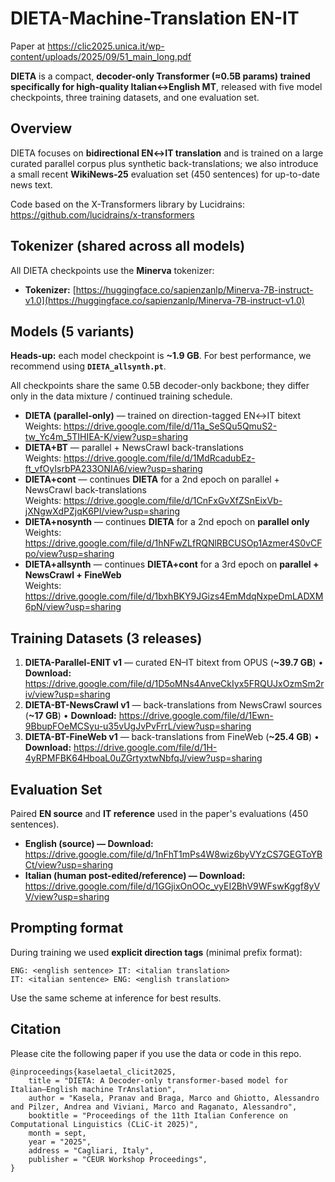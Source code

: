 # DIETA-Machine-Translation EN-IT

Paper at https://clic2025.unica.it/wp-content/uploads/2025/09/51_main_long.pdf

**DIETA** is a compact, **decoder-only Transformer (≈0.5B params) trained specifically for high-quality Italian↔English MT**, released with five model checkpoints, three training datasets, and one evaluation set. 

## Overview

DIETA focuses on **bidirectional EN↔IT translation** and is trained on a large curated parallel corpus plus synthetic back-translations; we also introduce a small recent **WikiNews-25** evaluation set (450 sentences) for up-to-date news text. 

Code based on the X-Transformers library by Lucidrains:
https://github.com/lucidrains/x-transformers

## Tokenizer (shared across all models)

All DIETA checkpoints use the **Minerva** tokenizer:

* **Tokenizer:** [https://huggingface.co/sapienzanlp/Minerva-7B-instruct-v1.0](https://huggingface.co/sapienzanlp/Minerva-7B-instruct-v1.0)

## Models (5 variants)

**Heads-up:** each model checkpoint is **~1.9 GB**. For best performance, we recommend using **`DIETA_allsynth.pt`**.

All checkpoints share the same 0.5B decoder-only backbone; they differ only in the data mixture / continued training schedule. 

* **DIETA (parallel-only)** — trained on direction-tagged EN↔IT bitext     
  Weights: https://drive.google.com/file/d/11a_SeSQu5QmuS2-tw_Yc4m_5TIHIEA-K/view?usp=sharing
* **DIETA+BT** — parallel + NewsCrawl back-translations     
  Weights: https://drive.google.com/file/d/1MdRcadubEz-ft_vfOyIsrbPA233ONIA6/view?usp=sharing
* **DIETA+cont** — continues **DIETA** for a 2nd epoch on parallel + NewsCrawl back-translations       
  Weights: https://drive.google.com/file/d/1CnFxGvXfZSnEixVb-jXNgwXdPZjqK6PI/view?usp=sharing
* **DIETA+nosynth** — continues **DIETA** for a 2nd epoch on **parallel only**     
  Weights: https://drive.google.com/file/d/1hNFwZLfRQNlRBCUSOp1Azmer4S0vCFpo/view?usp=sharing
* **DIETA+allsynth** — continues **DIETA+cont** for a 3rd epoch on **parallel + NewsCrawl + FineWeb**     
  Weights: https://drive.google.com/file/d/1bxhBKY9JGizs4EmMdqNxpeDmLADXM6pN/view?usp=sharing

## Training Datasets (3 releases)

1. **DIETA-Parallel-ENIT v1** — curated EN–IT bitext from OPUS (**~39.7 GB**)
   • **Download:** https://drive.google.com/file/d/1D5oMNs4AnveCkIyx5FRQUJxOzmSm2riv/view?usp=sharing
2. **DIETA-BT-NewsCrawl v1** — back-translations from NewsCrawl sources (**~17 GB**)
   • **Download:** https://drive.google.com/file/d/1Ewn-9BbupFOeMCSyu-u35vUgJvPvFrrL/view?usp=sharing
3. **DIETA-BT-FineWeb v1** — back-translations from FineWeb (**~25.4 GB**)
   • **Download:** https://drive.google.com/file/d/1H-4yRPMFBK64HboaL0uZGrtyxtwNbfqJ/view?usp=sharing

## Evaluation Set

Paired **EN source** and **IT reference** used in the paper's evaluations (450 sentences).

* **English (source) — Download:** https://drive.google.com/file/d/1nFhT1mPs4W8wiz6byVYzCS7GEGToYBCt/view?usp=sharing
* **Italian (human post-edited/reference) — Download:** https://drive.google.com/file/d/1GGjixOnOOc_vyEI2BhV9WFswKggf8yVV/view?usp=sharing


## Prompting format

During training we used **explicit direction tags** (minimal prefix format):

```
ENG: <english sentence> IT: <italian translation>
IT: <italian sentence> ENG: <english translation>
```

Use the same scheme at inference for best results.

## Citation

Please cite the following paper if you use the data or code in this repo.

```
@inproceedings{kaselaetal_clicit2025,
    title = "DIETA: A Decoder-only transformer-based model for Italian–English machine TrAnslation",
    author = "Kasela, Pranav and Braga, Marco and Ghiotto, Alessandro and Pilzer, Andrea and Viviani, Marco and Raganato, Alessandro",
    booktitle = "Proceedings of the 11th Italian Conference on Computational Linguistics (CLiC-it 2025)",
    month = sept,
    year = "2025",
    address = "Cagliari, Italy",
    publisher = "CEUR Workshop Proceedings",
}
```

